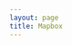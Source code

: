 ```yaml
---
layout: page
title: Mapbox
---
```


<script src='https://api.mapbox.com/mapbox-gl-js/v2.7.0/mapbox-gl.js'></script>
<link href='https://api.mapbox.com/mapbox-gl-js/v2.7.0/mapbox-gl.css' rel='stylesheet' />


<div id='map' style='width: 400px; height: 300px;'></div>
<script>
mapboxgl.accessToken = 'pk.eyJ1IjoiYmVuamFtaW5jaGFpdCIsImEiOiJjbDBtbjk4b28wZG04M21xMTBiZjk2Mmc0In0.fu809Tdjo0sidzb5O20Vlw';
const map = new mapboxgl.Map({
	container: 'map', // container ID
	style: 'mapbox://styles/mapbox/streets-v11', // style URL
	center: [41.79, -87.59], // starting position [lng, lat]
	zoom: 9 // starting zoom
});
</script>
